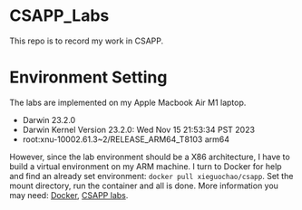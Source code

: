 # CSAPP_Labs
This repo is to record my work in CSAPP.

# Environment Setting
The labs are implemented on my Apple Macbook Air M1 laptop.
- Darwin 23.2.0 
- Darwin Kernel Version 23.2.0: Wed Nov 15 21:53:34 PST 2023
- root:xnu-10002.61.3~2/RELEASE_ARM64_T8103 arm64

However, since the lab environment should be a X86 architecture, I have to build a virtual environment on my ARM machine. I turn to Docker for help and find an already set environment: `docker pull xieguochao/csapp`. Set the mount directory, run the container and all is done. More information you may need: [Docker](https://www.docker.com/get-started/), [CSAPP labs](https://csapp.cs.cmu.edu/3e/labs.html).

